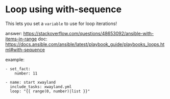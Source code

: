 # Loop using with-sequence
This lets you set a `variable` to use for loop iterations!

answer: https://stackoverflow.com/questions/48653092/ansible-with-items-in-range
doc: https://docs.ansible.com/ansible/latest/playbook_guide/playbooks_loops.html#with-sequence

example:
```
- set_fact:
    number: 11

- name: start xwayland
  include_tasks: xwayland.yml
  loop: "{{ range(0, number)|list }}"
```
